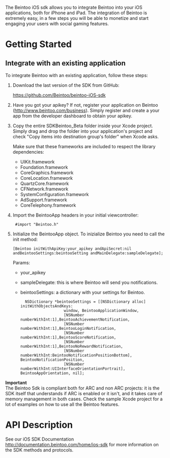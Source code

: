 The Beintoo iOS sdk allows you to integrate Beintoo into your iOS applications, both for iPhone and iPad.
The integration of Beintoo is extremely easy, in a few steps you will be able to monetize and start engaging your users with social gaming features.

Getting Started
===============

__Integrate with an existing application__
-----------

To integrate Beintoo with an existing application, follow these steps:

1. Download the last version of the SDK from GitHub:

 	https://github.com/Beintoo/beintoo-iOS-sdk

2. Have you got your apikey? If not, register your application on Beintoo (http://www.beintoo.com/business). Simply register and create a your app from the developer dashboard to obtain your apikey.

3. Copy the entire SDKBeintoo_Beta folder inside your Xcode project. Simply drag and drop the folder into your application's project and check "Copy items into destination group's folder" when Xcode asks.
	
	 Make sure that these frameworks are included to respect the library dependencies: 
	 
	* UIKit.framework
	* Foundation.framework
	* CoreGraphics.framework
	* CoreLocation.framework
 	* QuartzCore.framework
 	* CFNetwork.framework
	* SystemConfiguration.framework
	* AdSupport.framework
	* CoreTelephony.framework

4. Import the BeintooApp headers in your initial viewcontroller:
 	
		#import "Beintoo.h"

5. 	Initialize the BeintooApp object. To inizialize Beintoo you need to call the init method:

		[Beintoo initWithApiKey:your_apikey andApiSecret:nil andBeintooSettings:beintooSetting andMainDelegate:sampleDelegate];

	Params:
   	- your_apikey 
   	- sampleDelegate: this is where Beintoo will send you notifications. 
   	- beintooSettings: a dictionary with your settings for Beintoo. 
		
			NSDictionary *beintooSettings = [[NSDictionary alloc] initWithObjectsAndKeys:
						     window, BeintooApplicationWindow,
		                     [NSNumber numberWithInt:1],BeintooAchievementNotification,
		                     [NSNumber numberWithInt:1],BeintooLoginNotification,
		                     [NSNumber numberWithInt:1],BeintooScoreNotification,
		                     [NSNumber numberWithInt:1],BeintooNoRewardNotification,
		         			 [NSNumber numberWithInt:BeintooNotificationPositionBottom], BeintooNotificationPosition,
						     [NSNumber numberWithInt:UIInterfaceOrientationPortrait], BeintooAppOrientation, nil];
  
 
 
__Important__  
The Beintoo Sdk is compliant both for ARC and non ARC projects: it is the SDK itself that understands if ARC is enabled or it isn't, and it takes care of memory management in both cases.
Check the sample Xcode project for a lot of examples on how to use all the Beintoo features.  


API Description
===============

See our iOS SDK Documentation http://documentation.beintoo.com/home/ios-sdk for more information on the SDK methods and protocols.
